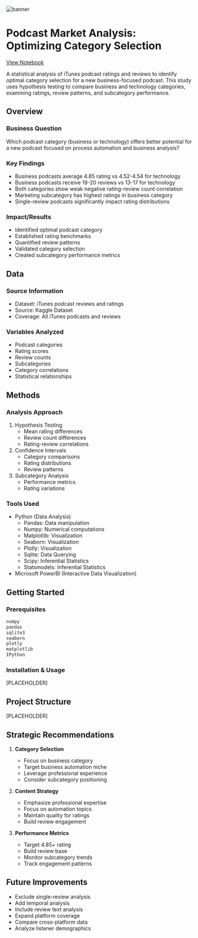 ![banner](https://github.com/PJURC-data-analysis/podcasts-reviews/blob/main/media/banner.png)

# Podcast Market Analysis: Optimizing Category Selection
[View Notebook](https://github.com/PJURC-data-analysis/podcasts-reviews/blob/main/Podcasts%20Reviews.ipynb)

A statistical analysis of iTunes podcast ratings and reviews to identify optimal category selection for a new business-focused podcast. This study uses hypothesis testing to compare business and technology categories, examining ratings, review patterns, and subcategory performance.

## Overview

### Business Question 
Which podcast category (business or technology) offers better potential for a new podcast focused on process automation and business analysis?

### Key Findings
- Business podcasts average 4.85 rating vs 4.52-4.54 for technology
- Business podcasts receive 19-20 reviews vs 13-17 for technology
- Both categories show weak negative rating-review count correlation
- Marketing subcategory has highest ratings in business category
- Single-review podcasts significantly impact rating distributions

### Impact/Results
- Identified optimal podcast category
- Established rating benchmarks
- Quantified review patterns
- Validated category selection
- Created subcategory performance metrics

## Data

### Source Information
- Dataset: iTunes podcast reviews and ratings
- Source: Kaggle Dataset
- Coverage: All iTunes podcasts and reviews

### Variables Analyzed
- Podcast categories
- Rating scores
- Review counts
- Subcategories
- Category correlations
- Statistical relationships

## Methods

### Analysis Approach
1. Hypothesis Testing
   - Mean rating differences
   - Review count differences
   - Rating-review correlations
2. Confidence Intervals
   - Category comparisons
   - Rating distributions
   - Review patterns
3. Subcategory Analysis
   - Performance metrics
   - Rating variations

### Tools Used

- Python (Data Analysis)
  - Pandas: Data manipulation
  - Numpy: Numerical computations
  - Matplotlib: Visualization
  - Seaborn: Visualization
  - Plotly: Visualization
  - Sqlite: Data Querying
  - Scipy: Inferential Statistics
  - Statsmodels: Inferential Statistics
- Microsoft PowerBI (Interactive Data Visualization)

## Getting Started

### Prerequisites
```python
numpy
pandas
sqlite3
seaborn
plotly
matplotlib
IPython
```

### Installation & Usage
[PLACEHOLDER]

## Project Structure
[PLACEHOLDER]

## Strategic Recommendations
1. **Category Selection**
   - Focus on business category
   - Target business automation niche
   - Leverage professional experience
   - Consider subcategory positioning

2. **Content Strategy**
   - Emphasize professional expertise
   - Focus on automation topics
   - Maintain quality for ratings
   - Build review engagement

3. **Performance Metrics**
   - Target 4.85+ rating
   - Build review base
   - Monitor subcategory trends
   - Track engagement patterns

## Future Improvements
- Exclude single-review analysis
- Add temporal analysis
- Include review text analysis
- Expand platform coverage
- Compare cross-platform data
- Analyze listener demographics